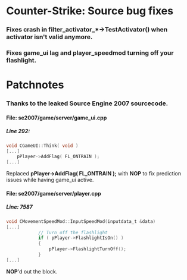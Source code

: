 # Counter-Strike: Source bug fixes
### Fixes crash in filter_activator_*->TestActivator() when activator isn't valid anymore.
### Fixes game_ui lag and player_speedmod turning off your flashlight.

# Patchnotes
### Thanks to the leaked Source Engine 2007 sourcecode.

#### File: se2007/game/server/game_ui.cpp
##### Line 292:

```C
void CGameUI::Think( void )
[...]
	pPlayer->AddFlag( FL_ONTRAIN );
[...]
```
Replaced **pPlayer->AddFlag( FL_ONTRAIN );** with **NOP** to fix prediction issues
while having game_ui active.

#### File: se2007/game/server/player.cpp
##### Line: 7587

```C
void CMovementSpeedMod::InputSpeedMod(inputdata_t &data)
[...]
			// Turn off the flashlight
			if ( pPlayer->FlashlightIsOn() )
			{
				pPlayer->FlashlightTurnOff();
			}
[...]
```

**NOP**'d out the block.